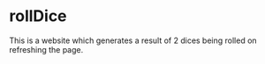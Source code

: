 # rollDice
This is a website which generates a result of 2 dices being rolled on refreshing the page.
